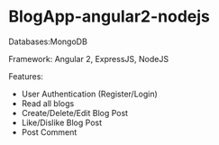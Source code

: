 # BlogApp-angular2-nodejs
Databases:MongoDB  

Framework: Angular 2, ExpressJS, NodeJS  

Features:
- User Authentication (Register/Login)
- Read all blogs
- Create/Delete/Edit Blog Post
- Like/Dislike Blog Post
-  Post Comment
